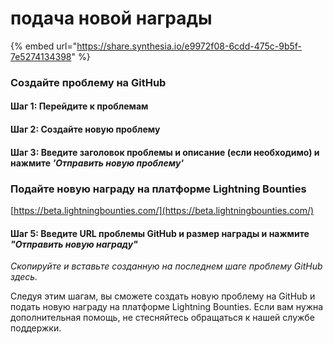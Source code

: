 # подача новой награды

{% embed url="https://share.synthesia.io/e9972f08-6cdd-475c-9b5f-7e5274134398" %}

### Создайте проблему на GitHub

#### Шаг 1: Перейдите к проблемам

#### Шаг 2: Создайте новую проблему

#### Шаг 3: Введите заголовок проблемы и описание (если необходимо) и нажмите _'Отправить новую проблему'_

### Подайте новую награду на платформе Lightning Bounties

[https://beta.lightningbounties.com/](https://beta.lightningbounties.com/)

#### Шаг 5: Введите URL проблемы GitHub и размер награды и нажмите _"Отправить новую награду"_

_Скопируйте и вставьте созданную на последнем шаге проблему GitHub здесь._

Следуя этим шагам, вы сможете создать новую проблему на GitHub и подать новую награду на платформе Lightning Bounties. Если вам нужна дополнительная помощь, не стесняйтесь обращаться к нашей службе поддержки.
